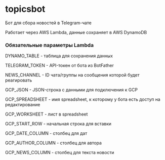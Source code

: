 # topicsbot

Бот для сбора новостей в Telegram-чате

Работает через AWS Lambda, данные сохраняет в AWS DynamoDB

### Обязательные параметры Lambda

DYNAMO_TABLE - таблица для сохранения данных

TELEGRAM_TOKEN - API-токен от бота из BotFather

NEWS_CHANNEL - ID чата/группы на сообщения которой будет реагировать

GCP_JSON - JSON-строка с данными для подключения к GCP

GCP_SPREADSHEET - имя spreadsheet, к которому у бота есть доступ на редактирование

GCP_WORKSHEET - лист в spreadsheet

GCP_START_ROW - начальная строка для вставки

GCP_DATE_COLUMN - столбец для дат

GCP_AUTHOR_COLUMN - столбец для автора

GCP_NEWS_COLUMN - столбец для текста новости
